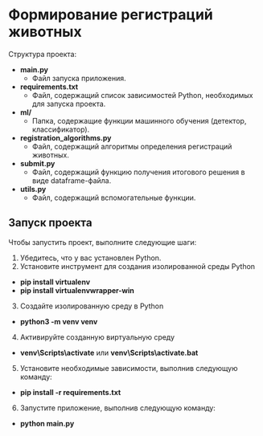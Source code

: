 # Формирование регистраций животных

Структура проекта:
- **main.py**
  - Файл запуска приложения.
- **requirements.txt**
  - Файл, содержащий список зависимостей Python, необходимых для запуска проекта.
- **ml/**
  - Папка, содержащие функции машинного обучения (детектор, классификатор).
- **registration_algorithms.py**
  - Файл, содержащий алгоритмы определения регистраций животных.
- **submit.py**
  - Файл, содержащий функцию получения итогового решения в виде dataframe-файла.
- **utils.py**
  - Файл, содержащий вспомогательные функции.

## Запуск проекта

Чтобы запустить проект, выполните следующие шаги:

1. Убедитесь, что у вас установлен Python.
2. Установите инструмент для создания изолированной среды Python 
- **pip install virtualenv**
- **pip install virtualenvwrapper-win**
3. Создайте изолированную среду в Python 
- **python3 -m venv venv**
4. Активируйте созданную виртуальную среду
- **venv\Scripts\activate** или **venv\Scripts\activate.bat**
5. Установите необходимые зависимости, выполнив следующую команду:
- **pip install -r requirements.txt**
6. Запустите приложение, выполнив следующую команду:
- **python main.py**
